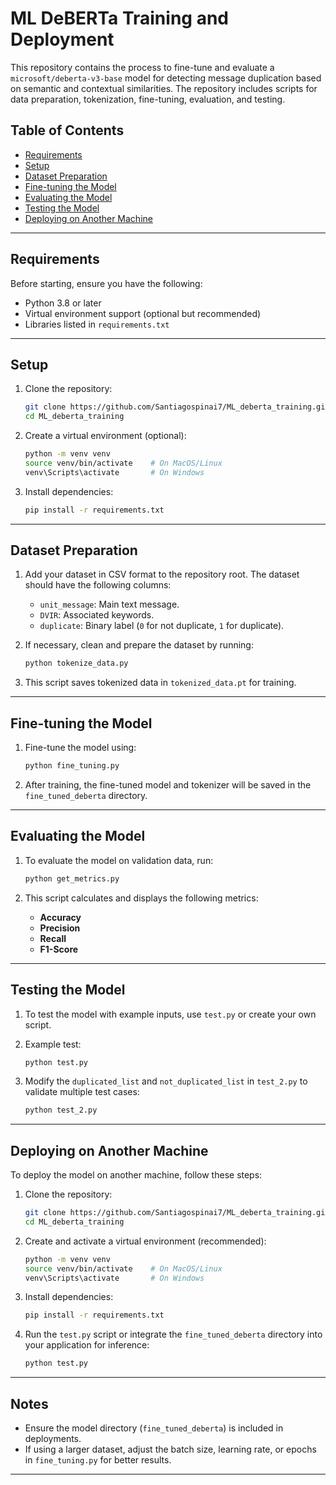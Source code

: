 
# ML DeBERTa Training and Deployment

This repository contains the process to fine-tune and evaluate a `microsoft/deberta-v3-base` model for detecting message duplication based on semantic and contextual similarities. The repository includes scripts for data preparation, tokenization, fine-tuning, evaluation, and testing.

## Table of Contents
- [Requirements](#requirements)
- [Setup](#setup)
- [Dataset Preparation](#dataset-preparation)
- [Fine-tuning the Model](#fine-tuning-the-model)
- [Evaluating the Model](#evaluating-the-model)
- [Testing the Model](#testing-the-model)
- [Deploying on Another Machine](#deploying-on-another-machine)

---

## Requirements
Before starting, ensure you have the following:
- Python 3.8 or later
- Virtual environment support (optional but recommended)
- Libraries listed in `requirements.txt`

---

## Setup
1. Clone the repository:
   ```bash
   git clone https://github.com/Santiagospinai7/ML_deberta_training.git
   cd ML_deberta_training
   ```

2. Create a virtual environment (optional):
   ```bash
   python -m venv venv
   source venv/bin/activate    # On MacOS/Linux
   venv\Scripts\activate       # On Windows
   ```

3. Install dependencies:
   ```bash
   pip install -r requirements.txt
   ```

---

## Dataset Preparation
1. Add your dataset in CSV format to the repository root. The dataset should have the following columns:
   - `unit_message`: Main text message.
   - `DVIR`: Associated keywords.
   - `duplicate`: Binary label (`0` for not duplicate, `1` for duplicate).

2. If necessary, clean and prepare the dataset by running:
   ```bash
   python tokenize_data.py
   ```

3. This script saves tokenized data in `tokenized_data.pt` for training.

---

## Fine-tuning the Model
1. Fine-tune the model using:
   ```bash
   python fine_tuning.py
   ```

2. After training, the fine-tuned model and tokenizer will be saved in the `fine_tuned_deberta` directory.

---

## Evaluating the Model
1. To evaluate the model on validation data, run:
   ```bash
   python get_metrics.py
   ```

2. This script calculates and displays the following metrics:
   - **Accuracy**
   - **Precision**
   - **Recall**
   - **F1-Score**

---

## Testing the Model
1. To test the model with example inputs, use `test.py` or create your own script.

2. Example test:
   ```bash
   python test.py
   ```

3. Modify the `duplicated_list` and `not_duplicated_list` in `test_2.py` to validate multiple test cases:
   ```bash
   python test_2.py
   ```

---

## Deploying on Another Machine
To deploy the model on another machine, follow these steps:

1. Clone the repository:
   ```bash
   git clone https://github.com/Santiagospinai7/ML_deberta_training.git
   cd ML_deberta_training
   ```

2. Create and activate a virtual environment (recommended):
   ```bash
   python -m venv venv
   source venv/bin/activate    # On MacOS/Linux
   venv\Scripts\activate       # On Windows
   ```

3. Install dependencies:
   ```bash
   pip install -r requirements.txt
   ```

4. Run the `test.py` script or integrate the `fine_tuned_deberta` directory into your application for inference:
   ```bash
   python test.py
   ```

---

## Notes
- Ensure the model directory (`fine_tuned_deberta`) is included in deployments.
- If using a larger dataset, adjust the batch size, learning rate, or epochs in `fine_tuning.py` for better results.

---

